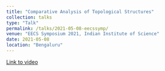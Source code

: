 ```yaml
---
title: "Comparative Analysis of Topological Structures"
collection: talks
type: "Talk"
permalink: /talks/2021-05-08-eecssymp/
venue: "EECS Symposium 2021, Indian Institute of Science"
date: 2021-05-08
location: "Bengaluru"
---
```

[Link to video](https://www.youtube.com/watch?v=ku0oMK81it4)
